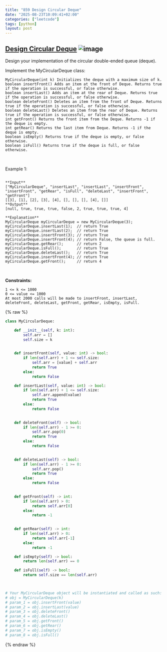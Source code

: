 ```yaml
---
title: "859 Design Circular Deque"
date: "2025-08-23T10:09:41+02:00"
categories: ["leetcode"]
tags: [python]
layout: post
---
```


## [Design Circular Deque](https://leetcode.com/problems/design-circular-deque) ![image](https://img.shields.io/badge/Difficulty-Medium-orange)

Design your implementation of the circular double-ended queue (deque).

Implement the MyCircularDeque class:

	MyCircularDeque(int k) Initializes the deque with a maximum size of k.
	boolean insertFront() Adds an item at the front of Deque. Returns true if the operation is successful, or false otherwise.
	boolean insertLast() Adds an item at the rear of Deque. Returns true if the operation is successful, or false otherwise.
	boolean deleteFront() Deletes an item from the front of Deque. Returns true if the operation is successful, or false otherwise.
	boolean deleteLast() Deletes an item from the rear of Deque. Returns true if the operation is successful, or false otherwise.
	int getFront() Returns the front item from the Deque. Returns -1 if the deque is empty.
	int getRear() Returns the last item from Deque. Returns -1 if the deque is empty.
	boolean isEmpty() Returns true if the deque is empty, or false otherwise.
	boolean isFull() Returns true if the deque is full, or false otherwise.

 

Example 1:

```

**Input**
["MyCircularDeque", "insertLast", "insertLast", "insertFront", "insertFront", "getRear", "isFull", "deleteLast", "insertFront", "getFront"]
[[3], [1], [2], [3], [4], [], [], [], [4], []]
**Output**
[null, true, true, true, false, 2, true, true, true, 4]

**Explanation**
MyCircularDeque myCircularDeque = new MyCircularDeque(3);
myCircularDeque.insertLast(1);  // return True
myCircularDeque.insertLast(2);  // return True
myCircularDeque.insertFront(3); // return True
myCircularDeque.insertFront(4); // return False, the queue is full.
myCircularDeque.getRear();      // return 2
myCircularDeque.isFull();       // return True
myCircularDeque.deleteLast();   // return True
myCircularDeque.insertFront(4); // return True
myCircularDeque.getFront();     // return 4

```

 

**Constraints:**

	1 <= k <= 1000
	0 <= value <= 1000
	At most 2000 calls will be made to insertFront, insertLast, deleteFront, deleteLast, getFront, getRear, isEmpty, isFull.

{% raw %}
```python
class MyCircularDeque:

    def __init__(self, k: int):
        self.arr = []
        self.size = k
        

    def insertFront(self, value: int) -> bool:
        if len(self.arr) + 1 <= self.size:
            self.arr = [value] + self.arr
            return True
        else:
            return False

    def insertLast(self, value: int) -> bool:
        if len(self.arr) + 1 <= self.size:
            self.arr.append(value)
            return True
        else:
            return False
        

    def deleteFront(self) -> bool:
        if len(self.arr) - 1 >= 0:
            self.arr.pop(0)
            return True
        else:
            return False
        

    def deleteLast(self) -> bool:
        if len(self.arr) - 1 >= 0:
            self.arr.pop()
            return True
        else:
            return False
        

    def getFront(self) -> int:
        if len(self.arr) > 0:
            return self.arr[0]
        else:
            return -1
        

    def getRear(self) -> int:
        if len(self.arr) > 0:
            return self.arr[-1]
        else:
            return -1  

    def isEmpty(self) -> bool:
        return len(self.arr) == 0

    def isFull(self) -> bool:
        return self.size == len(self.arr)
        


# Your MyCircularDeque object will be instantiated and called as such:
# obj = MyCircularDeque(k)
# param_1 = obj.insertFront(value)
# param_2 = obj.insertLast(value)
# param_3 = obj.deleteFront()
# param_4 = obj.deleteLast()
# param_5 = obj.getFront()
# param_6 = obj.getRear()
# param_7 = obj.isEmpty()
# param_8 = obj.isFull()
```
{% endraw %}
